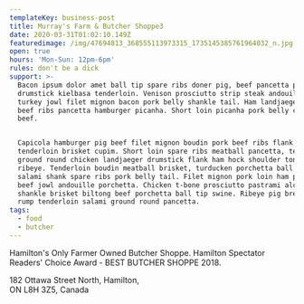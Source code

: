 ```yaml
---
templateKey: business-post
title: Murray's Farm & Butcher Shoppe3
date: 2020-03-31T01:02:10.149Z
featuredimage: /img/47694813_368555113973315_1735145385761964032_n.jpg
open: true
hours: 'Mon-Sun: 12pm-6pm'
rules: don't be a dick
support: >-
  Bacon ipsum dolor amet ball tip spare ribs doner pig, beef pancetta pork belly
  drumstick kielbasa tenderloin. Venison prosciutto strip steak andouille,
  turkey jowl filet mignon bacon pork belly shankle tail. Ham landjaeger cow
  beef ribs pancetta hamburger picanha. Short loin picanha pork belly corned
  beef.


  Capicola hamburger pig beef filet mignon boudin pork beef ribs flank
  tenderloin brisket cupim. Short loin spare ribs meatball pancetta, tenderloin
  ground round chicken landjaeger drumstick flank ham hock shoulder tongue swine
  ribeye. Tenderloin boudin meatball brisket, turducken porchetta ball tip
  salami shank spare ribs pork belly tail. Filet mignon pork loin ham picanha
  beef jowl andouille porchetta. Chicken t-bone prosciutto pastrami alcatra
  shankle brisket biltong beef porchetta ball tip swine. Ribeye pig bresaola,
  rump tenderloin salami ground round pancetta.
tags:
  - food
  - butcher
---
```

Hamilton's Only Farmer Owned Butcher Shoppe. Hamilton Spectator Readers' Choice Award - BEST BUTCHER SHOPPE 2018.

182 Ottawa Street North, Hamilton,\
ON L8H 3Z5, Canada